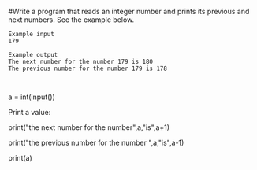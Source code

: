#Write a program that reads an integer number and prints its previous and next numbers. See the example below.

```
Example input
179

Example output
The next number for the number 179 is 180
The previous number for the number 179 is 178



```
a = int(input())

Print a value:

print("the next number for the number",a,"is",a+1)

print("the previous number for the number ",a,"is",a-1)

print(a)
